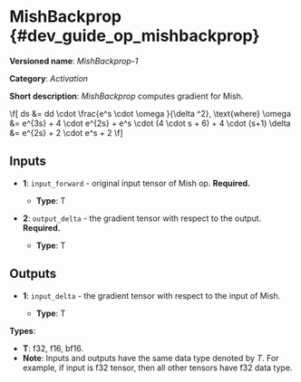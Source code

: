 # MishBackprop {#dev_guide_op_mishbackprop}

**Versioned name**: *MishBackprop-1*

**Category**: *Activation*

**Short description**: *MishBackprop* computes gradient for Mish.

\f[ ds &= dd \cdot \frac{e^s \cdot \omega }{\delta ^2}, \text{where}
   \omega &= e^{3s} + 4 \cdot e^{2s} + e^s \cdot (4 \cdot s + 6) + 4 \cdot (s+1)
    \delta &= e^{2s} + 2 \cdot e^s + 2 \f]

## Inputs

* **1**:  ``input_forward`` - original input tensor of Mish op. **Required.**

  * **Type**: T

* **2**: ``output_delta`` - the gradient tensor with respect to the output.
  **Required.**

  * **Type**: T

## Outputs

* **1**: ``input_delta`` - the gradient tensor with respect to the input of
  Mish.

  * **Type**: T

**Types**:

* **T**: f32, f16, bf16.
* **Note**: Inputs and outputs have the same data type denoted by *T*. For
  example, if input is f32 tensor, then all other tensors have f32 data type.
